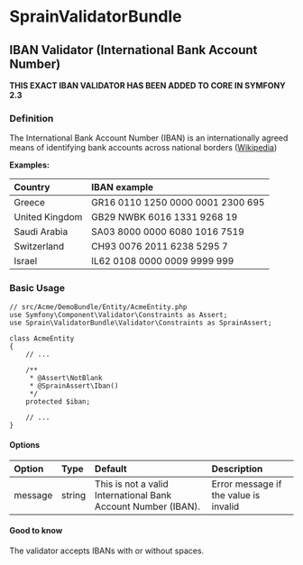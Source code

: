 SprainValidatorBundle
=====================

## IBAN Validator (International Bank Account Number)

**THIS EXACT IBAN VALIDATOR HAS BEEN ADDED TO CORE IN SYMFONY 2.3**

### Definition

The International Bank Account Number (IBAN) is an internationally agreed means of identifying bank accounts across national borders ([Wikipedia](http://en.wikipedia.org/wiki/International_Bank_Account_Number))

**Examples:**

Country        | IBAN example
:--------------|:----------------------
Greece         | GR16 0110 1250 0000 0001 2300 695
United Kingdom | GB29 NWBK 6016 1331 9268 19
Saudi Arabia   | SA03 8000 0000 6080 1016 7519
Switzerland    | CH93 0076 2011 6238 5295 7
Israel         | IL62 0108 0000 0009 9999 999


### Basic Usage

    // src/Acme/DemoBundle/Entity/AcmeEntity.php
    use Symfony\Component\Validator\Constraints as Assert;
    use Sprain\ValidatorBundle\Validator\Constraints as SprainAssert;

    class AcmeEntity
    {
        // ...

        /**
         * @Assert\NotBlank
         * @SprainAssert\Iban()
         */
        protected $iban;

        // ...
    }
    
#### Options
Option    | Type    | Default   | Description
:---------|:--------|:---------|:------------
message   | string  | This is not a valid International Bank Account Number (IBAN). | Error message if the value is invalid

#### Good to know
The validator accepts IBANs with or without spaces.